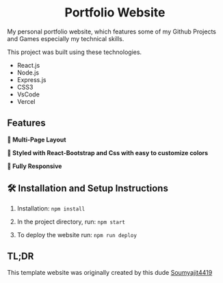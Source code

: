 <h1 align="center"> Portfolio Website </h1>

My personal portfolio website, which features some of my Github Projects and Games especially my technical skills.<br/>

This project was built using these technologies.

- React.js
- Node.js
- Express.js
- CSS3
- VsCode
- Vercel

## Features

**📖 Multi-Page Layout**

**🎨 Styled with React-Bootstrap and Css with easy to customize colors**

**📱 Fully Responsive**

## 🛠 Installation and Setup Instructions

1. Installation: `npm install`

2. In the project directory, run: `npm start`

3. To deploy the website run: `npm run deploy`

## TL;DR

This template website was originally created by this dude [Soumyajit4419](https://github.com/soumyajit4419/)
